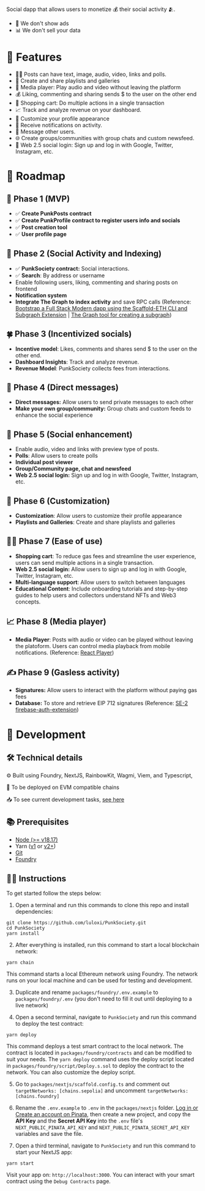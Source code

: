 Social dapp that allows users to monetize 💰 their social activity 🫂.

- 💬 We don't show ads
- 📊 We don't sell your data

# 🤘 Features

- 🤹‍♂️ Posts can have text, image, audio, video, links and polls.
- 📜 Create and share playlists and galleries
- 🎥 Media player: Play audio and video without leaving the platform
- 💰 Liking, commenting and sharing sends $ to the user on the other end
- 🛒 Shopping cart: Do multiple actions in a single transaction
- 📈 Track and analyze revenue on your dashboard.
- 🎨 Customize your profile appearance
- 🔔 Receive notifications on activity.
- 💌 Message other users.
- 🌐 Create groups/communities with group chats and custom newsfeed.
- 📱 Web 2.5 social login: Sign up and log in with Google, Twitter, Instagram, etc.

# 🤘 Roadmap

## 🐣 Phase 1 (MVP)

- ✅ **Create PunkPosts contract**
- ✅ **Create PunkProfile contract to register users info and socials**
- ✅ **Post creation tool**
- ✅ **User profile page**

## 👥 Phase 2 (Social Activity and Indexing)

- ✅ **PunkSociety contract:** Social interactions.
- ✅ **Search**: By address or username
- Enable following users, liking, commenting and sharing posts on frontend
- **Notification system**
- **Integrate The Graph to index activity** and save RPC calls (Reference: [Bootstrap a Full Stack Modern dapp using the Scaffold-ETH CLI and Subgraph Extension](https://siddhantk08.hashnode.dev/bootstrap-a-full-stack-modern-dapp-using-the-scaffold-eth-cli-and-subgraph-extension) | [The Graph tool for creating a subgraph](https://thegraph.com/docs/en/developing/creating-a-subgraph/))

## 🍀 Phase 3 (Incentivized socials)

- **Incentive model**: Likes, comments and shares send $ to the user on the other end.
- **Dashboard Insights**: Track and analyze revenue.
- **Revenue Model**: PunkSociety collects fees from interactions.

## 💌 Phase 4 (Direct messages)

- **Direct messages:** Allow users to send private messages to each other
- **Make your own group/community:** Group chats and custom feeds to enhance the social experience

## 💬 Phase 5 (Social enhancement)

- Enable audio, video and links with preview type of posts.
- **Polls**: Allow users to create polls
- **Individual post viewer**
- **Group/Community page, chat and newsfeed**
- **Web 2.5 social login:** Sign up and log in with Google, Twitter, Instagram, etc.

## 🎨 Phase 6 (Customization)

- **Customization**: Allow users to customize their profile appearance
- **Playlists and Galleries**: Create and share playlists and galleries

## 👨‍🦽 Phase 7 (Ease of use)

- **Shopping cart**: To reduce gas fees and streamline the user experience, users can send multiple actions in a single transaction.
- **Web 2.5 social login:** Allow users to sign up and log in with Google, Twitter, Instagram, etc.
- **Multi-language support**: Allow users to switch between languages
- **Educational Content**: Include onboarding tutorials and step-by-step guides to help users and collectors understand NFTs and Web3 concepts.

## 📈 Phase 8 (Media player)

- **Media Player**: Posts with audio or video can be played without leaving the platoform. Users can control media playback from mobile notifications. (Reference: [React Player](https://www.npmjs.com/package/react-player))

## ✍️ Phase 9 (Gasless activity)

- **Signatures:** Allow users to interact with the platform without paying gas fees
- **Database:** To store and retrieve EIP 712 signatures (Reference: [SE-2 firebase-auth-extension](https://github.com/ByteAtATime/firebase-auth-extension))

# 🤘 Development

## 🛠️ Technical details

⚙️ Built using Foundry, NextJS, RainbowKit, Wagmi, Viem, and Typescript,

🔗 To be deployed on EVM compatible chains

📥 To see current development tasks, [see here](https://lulox.notion.site/PunkSociety-3458ad216e8c40a9b4489fe026146552?pvs=74)

## 📚 Prerequisites

- [Node (>= v18.17)](https://nodejs.org/en/download/package-manager)
- Yarn ([v1](https://classic.yarnpkg.com/en/docs/install/#windows-stable) or [v2+](https://yarnpkg.com/getting-started/install))
- [Git](https://git-scm.com/downloads)
- [Foundry](https://book.getfoundry.sh/getting-started/installation)

## 👨‍🏫 Instructions

To get started follow the steps below:

1. Open a terminal and run this commands to clone this repo and install dependencies:

```
git clone https://github.com/luloxi/PunkSociety.git
cd PunkSociety
yarn install
```

2. After everything is installed, run this command to start a local blockchain network:

```
yarn chain
```

This command starts a local Ethereum network using Foundry. The network runs on your local machine and can be used for testing and development.

3. Duplicate and rename `packages/foundry/.env.example` to `packages/foundry/.env` (you don't need to fill it out until deploying to a live network)

4. Open a second terminal, navigate to `PunkSociety` and run this command to deploy the test contract:

```
yarn deploy
```

This command deploys a test smart contract to the local network. The contract is located in `packages/foundry/contracts` and can be modified to suit your needs. The `yarn deploy` command uses the deploy script located in `packages/foundry/script/Deploy.s.sol` to deploy the contract to the network. You can also customize the deploy script.

5. Go to `packages/nextjs/scaffold.config.ts` and comment out `targetNetworks: [chains.sepolia]` and uncomment `targetNetworks: [chains.foundry]`

6. Rename the `.env.example` to `.env` in the `packages/nextjs` folder. [Log in or Create an account on Pinata](https://app.pinata.cloud/signin), then create a new project, and copy the **API Key** and the **Secret API Key** into the `.env` file's `NEXT_PUBLIC_PINATA_API_KEY` and `NEXT_PUBLIC_PINATA_SECRET_API_KEY` variables and save the file.

7. Open a third terminal, navigate to `PunkSociety` and run this command to start your NextJS app:

```
yarn start
```

Visit your app on: `http://localhost:3000`. You can interact with your smart contract using the `Debug Contracts` page.
